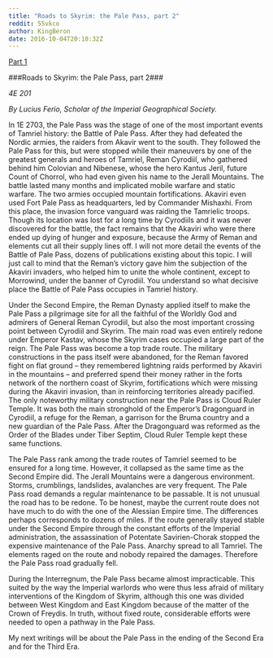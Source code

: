 ```yaml
---
title: "Roads to Skyrim: the Pale Pass, part 2"
reddit: 55vkco
author: KingBeron
date: 2016-10-04T20:18:32Z
---
```


[Part 1](https://www.reddit.com/r/teslore/comments/55iz20/roads_to_skyrim_the_pale_pass_part_1/)

###Roads to Skyrim: the Pale Pass, part 2###

*4E 201*

*By Lucius Ferio, Scholar of the Imperial Geographical Society.*

In 1E 2703, the Pale Pass was the stage of one of the most important events of Tamriel history: the Battle of Pale Pass. After they had defeated the Nordic armies, the raiders from Akavir went to the south. They followed the Pale Pass for this, but were stopped while their maneuvers by one of the greatest generals and heroes of Tamriel, Reman Cyrodiil, who gathered behind him Colovian and Nibenese, whose the hero Kantus Jeril, future Count of Chorrol, who had even given his name to the Jerall Mountains. The battle lasted many months and implicated mobile warfare and static warfare. The two armies occupied mountain fortifications. Akaviri even used Fort Pale Pass as headquarters, led by Commander Mishaxhi. From this place, the invasion force vanguard was raiding the Tamrielic troops. Though its location was lost for a long time by Cyrodiils and it was never discovered for the battle, the fact remains that the Akaviri who were there ended up dying of hunger and exposure, because the Army of Reman and elements cut all their supply lines off. I will not more detail the events of the Battle of Pale Pass, dozens of publications existing about this topic. I will just call to mind that the Reman’s victory gave him the subjection of the Akaviri invaders, who helped him to unite the whole continent, except to Morrowind, under the banner of Cyrodiil. You understand so what decisive place the Battle of Pale Pass occupies in Tamriel history.

Under the Second Empire, the Reman Dynasty applied itself to make the Pale Pass a pilgrimage site for all the faithful of the Worldly God and admirers of General Reman Cyrodiil, but also the most important crossing point between Cyrodiil and Skyrim. The main road was even entirely redone under Emperor Kastav, whose the Skyrim cases occupied a large part of the reign. The Pale Pass was become a top trade route. The military constructions in the pass itself were abandoned, for the Reman favored fight on flat ground – they remembered lightning raids performed by Akaviri in the mountains – and preferred spend their money rather in the forts network of the northern coast of Skyrim, fortifications which were missing during the Akaviri invasion, than in reinforcing territories already pacified. The only noteworthy military construction near the Pale Pass is Cloud Ruler Temple. It was both the main stronghold of the Emperor’s Dragonguard in Cyrodiil, a refuge for the Reman,  a garrison for the Bruma country and a new guardian of the Pale Pass. After the Dragonguard was reformed as the Order of the Blades under Tiber Septim, Cloud Ruler Temple kept these same functions.

The Pale Pass rank among the trade routes of Tamriel seemed to be ensured for a long time. However, it collapsed as the same time as the Second Empire did. The Jerall Mountains were a dangerous environment. Storms, crumblings, landslides, avalanches are very frequent. The Pale Pass road demands a regular maintenance to be passable. It is not unusual the road has to be redone. To be honest, maybe the current route does not have much to do with the one of the Alessian Empire time. The differences perhaps corresponds to dozens of miles. If the route generally stayed stable under the Second Empire through the constant efforts of the Imperial administration, the assassination of Potentate Savirien-Chorak stopped the expensive maintenance of the Pale Pass. Anarchy spread to all Tamriel. The elements raged on the route and nobody repaired the damages. Therefore the Pale Pass road gradually fell.

During the Interregnum, the Pale Pass became almost impracticable. This suited by the way the Imperial warlords who were thus less afraid of military interventions of the Kingdom of Skyrim, although this one was divided between West Kingdom and East Kingdom because of the matter of the Crown of Freydis. In truth, without fixed route, considerable efforts were needed to open a pathway in the Pale Pass.

My next writings will be about the Pale Pass in the ending of the Second Era and for the Third Era. 
